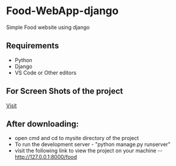 # Food-WebApp-django
Simple Food website using django 

## Requirements
* Python 
* Django
* VS Code or Other editors

## For Screen Shots of the project
[Visit](https://github.com/vijay0707/Food-WebApp-django/blob/master/ScreenShots/)

## After downloading:
* open cmd and cd to mysite directory of the project
* To run the development server - "python manage.py runserver"
* visit the following link to view the project on your machine -- http://127.0.0.1:8000/food





